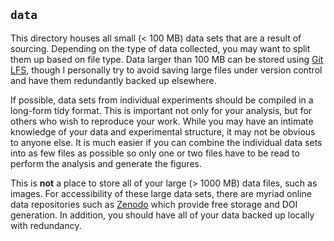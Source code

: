 ## `data`
This directory houses all small (< 100 MB) data sets that are a result of sourcing. Depending on the type of data collected, you may want to split them up based on file type. Data larger than 
100 MB can be stored using [Git LFS](https://git-lfs.github.com/), though I personally try to avoid saving large files under version control and have them 
redundantly backed up elsewhere.

If possible, data sets from individual experiments should be compiled in a long-form tidy format. This is important not only for your analysis, but for others who wish to reproduce your work. While you may have an intimate knowledge of your data and experimental structure, it may not be obvious to anyone else. It is much easier if you can combine the individual data sets into as few files as possible so only one or two files have to be read to perform the analysis and generate the figures. 

This is **not** a place to store all of your large (> 1000 MB) data files, such as images. For accessibility of these large data sets, there are myriad online data repositories such as [Zenodo](https://zenodo.org) which provide free storage and DOI generation. In addition, you should have all of your data backed up locally with redundancy.